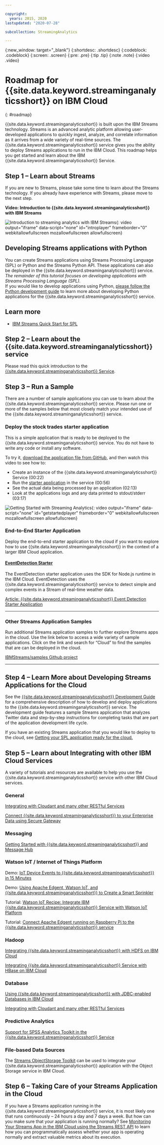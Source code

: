 ```yaml
---

copyright:
  years: 2015, 2020
lastupdated: "2020-07-28"

subcollection: StreamingAnalytics

---
```




<!-- Attribute definitions -->
{:new_window: target="_blank"}
{:shortdesc: .shortdesc}
{:codeblock: .codeblock}
{:screen: .screen}
{:pre: .pre}
{:tip .tip}
{:note .note}
{:video .video}


# Roadmap for {{site.data.keyword.streaminganalyticsshort}} on IBM Cloud
{: #roadmap}

{{site.data.keyword.streaminganalyticsshort}} is built upon the IBM Streams technology. Streams is an advanced analytic platform allowing user-developed applications to quickly ingest, analyze, and correlate information as it arrives from a wide variety of real-time sources. The {{site.data.keyword.streaminganalyticsshort}} service gives you the ability to deploy Streams applications to run in the IBM Cloud. This roadmap helps you get started and learn about the IBM {{site.data.keyword.streaminganalyticsshort}} Service.


## Step 1 – Learn about Streams

If you are new to Streams, please take some time to learn about the Streams technology. If you already have experience with Streams, please move to the next step.

**Video: Introduction to {{site.data.keyword.streaminganalyticsshort}} with IBM Streams**

![Introduction to streaming analytics with IBM Streams](https://www.youtube.com/embed/oQKeejV74lg){: video output="iframe" data-script="none" id="introplayer" frameborder="0" webkitallowfullscreen mozallowfullscreen allowfullscreen}

## Developing Streams applications with Python

You can create Streams applications using Streams Processing Language (SPL) or Python and the Streams Python API. These applications can also be deployed in the {{site.data.keyword.streaminganalyticsshort}} service.  _The remainder of this tutorial focuses on developing applications with Streams Processing Language (SPL)._  
If you would like to develop applications using Python, [please follow the Python development guide](http://ibmstreams.github.io/streamsx.documentation/docs/python/1.6/python-appapi-devguide/) to learn more about developing Python applications for the {{site.data.keyword.streaminganalyticsshort}} service.

## Learn more

- [IBM Streams Quick Start for SPL](https://ibmstreams.github.io/streamsx.documentation/docs/spl/quick-start/qs-0/)

## Step 2 – Learn about the {{site.data.keyword.streaminganalyticsshort}} service

Please read this quick introduction to the [{{site.data.keyword.streaminganalyticsshort}} Service](https://developer.ibm.com/streamsdev/docs/streaming-analytics-now-available-bluemix-2/).

## Step 3 – Run a Sample

There are a number of sample applications you can use to learn about the {{site.data.keyword.streaminganalyticsshort}} service. Please run one or more of the samples below that most closely match your intended use of the {{site.data.keyword.streaminganalyticsshort}} service.

### Deploy the stock trades starter application

This is a simple application that is ready to be deployed to the {{site.data.keyword.streaminganalyticsshort}} service. You do not have to write any code or install any software.

To try it, [download the application file from GitHub](https://github.com/IBMStreams/samples/releases/download/20170322_release/StockTradesStarterApp.sab), and then watch this video to see how to:

- Create an instance of the {{site.data.keyword.streaminganalyticsshort}} Service (00:22)
- Run the [starter application](https://github.com/IBMStreams/samples/releases/download/20170322_release/StockTradesStarterApp.sab) in the service (00:56)
- See the actual data being processed by an application (02:13)
- Look at the applications logs and any data printed to stdout/stderr (03:17)

![Getting Started with Streaming Analytics](https://www.youtube.com/embed/aXAqAaijzWc){: video output="iframe" data-script="none" id="getstartedplayer" frameborder="0" webkitallowfullscreen mozallowfullscreen allowfullscreen}

### End-to-End Starter Application

Deploy the end-to-end starter application to the cloud if you want to explore how to use {{site.data.keyword.streaminganalyticsshort}} in the context of a larger IBM Cloud application.

#### <span style="text-decoration: underline;">EventDetection Starter  
</span>

The EventDetection starter application uses the SDK for Node.js runtime in the IBM Cloud. EventDetection uses the {{site.data.keyword.streaminganalyticsshort}} service to detect simple and complex events in a Stream of real-time weather data.

[Article: {{site.data.keyword.streaminganalyticsshort}} Event Detection Starter Application](https://developer.ibm.com/streamsdev/docs/detect-events-with-streams/)

* * *

### Other Streams Application Samples

Run additional Streams application samples to further explore Streams apps in the cloud. Use the link below to access a wide variety of sample applications. Click on the link and search for “Cloud” to find the samples that are can be deployed in the cloud.

[IBMStreams/samples Github project](http://ibmstreams.github.io/samples/)

* * *

## Step 4 – Learn More about Developing Streams Applications for the Cloud

See the [{{site.data.keyword.streaminganalyticsshort}} Development Guide](https://developer.ibm.com/streamsdev/docs/streaming-analytics-dev-guide/) for a comprehensive description of how to develop and deploy applications to the {{site.data.keyword.streaminganalyticsshort}} service. The development guide features a sample Streams application that analyzes Twitter data and step-by-step instructions for completing tasks that are part of the application development life cycle.

If you have an existing Streams application that you would like to deploy to the cloud, see [Getting your SPL application ready for the cloud.](https://developer.ibm.com/streamsdev/docs/getting-spl-application-ready-cloud/)

## Step 5 – Learn about Integrating with other IBM Cloud Services

A variety of tutorials and resources are available to help you use the {{site.data.keyword.streaminganalyticsshort}} service with other IBM Cloud services.

### General

[Integrating with Cloudant and many other RESTful Services](https://developer.ibm.com/streamsdev/docs/integrating-with-cloudant-and-many-other-restful-services/)

[Connect {{site.data.keyword.streaminganalyticsshort}} to your Enterprise Data using Secure Gateway](https://developer.ibm.com/streamsdev/docs/connect-streaming-analytics-to-your-enterprise/)

### Messaging

[Getting Started with {{site.data.keyword.streaminganalyticsshort}} and Message Hub](https://www.ibm.com/blogs/bluemix/2018/04/get-started-streaming-analytics-message-hub/)

### Watson IoT / Internet of Things Platform

Demo: [IoT Device Events to {{site.data.keyword.streaminganalyticsshort}} in 15 Minutes](https://www.ibm.com/blogs/bluemix/2016/10/iot-device-events-to-streaming-analytics-in-15-minutes/)

Demo: [Using Apache Edgent, Watson IoT, and {{site.data.keyword.streaminganalyticsshort}} to Create a Smart Sprinkler](https://developer.ibm.com/bluemix/2016/06/01/better-analytics-with-apache-quarks/)

Tutorial: [Watson IoT Recipe: Integrate IBM {{site.data.keyword.streaminganalyticsshort}} Service with Watson IoT Platform](https://developer.ibm.com/recipes/tutorials/integrate-ibm-streaming-analytics-service-with-watson-iot-platform/)

Tutorial: [Connect Apache Edgent running on Raspberry Pi to the {{site.data.keyword.streaminganalyticsshort}} service](https://developer.ibm.com/recipes/tutorials/connect-apache-edgent-to-the-streaming-analytics-service-using-the-watson-iot-platform/)

### Hadoop

[Integrating {{site.data.keyword.streaminganalyticsshort}} with HDFS on IBM Cloud](https://developer.ibm.com/bluemix/2016/02/26/streaming-analytics-and-biginsights-using-hdfs/)

[Integrating {{site.data.keyword.streaminganalyticsshort}} Service with HBase on IBM Cloud](https://developer.ibm.com/streamsdev/docs/integrating-streams-biginsights-hbase-service-bluemix/)

### Database

[Using {{site.data.keyword.streaminganalyticsshort}} with JDBC-enabled Databases in IBM Cloud](https://developer.ibm.com/bluemix/2016/01/26/streaming-analytics-with-jdbc-enabled-databases/)

[Integrating with Cloudant and many other RESTful Services](https://developer.ibm.com/streamsdev/docs/integrating-with-cloudant-and-many-other-restful-services/)

### Predictive Analytics

[Support for SPSS Analytics Toolkit in the {{site.data.keyword.streaminganalyticsshort}} Service](https://developer.ibm.com/streamsdev/docs/spss-in-bluemix-streaming-analytics-service/)

### File-based Data Sources

The [Streams ObjectStorage Toolkit](https://ibmstreams.github.io/streamsx.objectstorage/) can be used to integrate your {{site.data.keyword.streaminganalyticsshort}} application with the Object Storage service in IBM Cloud.

## Step 6 – Taking Care of your Streams Application in the Cloud

If you have a Streams application running in the {{site.data.keyword.streaminganalyticsshort}} service, it is most likely one that runs continuously – 24 hours a day and 7 days a week. But how can you make sure that your application is running normally? See [Monitoring Your Streams App in the IBM Cloud using the Streams REST API](https://developer.ibm.com/streamsdev/2018/12/07/dig-deeper-into-streaming-analytics-by-using-the-streams-rest-api/) to learn how you can programmatically assess whether your app is operating normally and extract valuable metrics about its execution.



